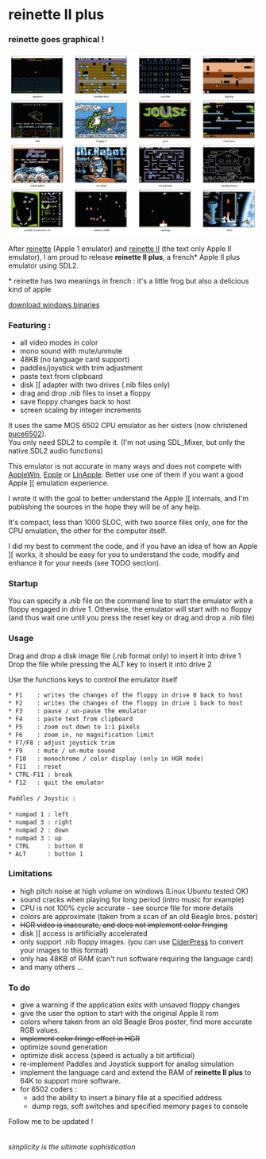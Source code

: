 # reinette II plus

### reinette goes graphical !

![screenshots](screenshots.png)

After [reinette](https://github.com/ArthurFerreira2/reinette) (Apple 1 emulator) and [reinette II](https://github.com/ArthurFerreira2/reinette-II) (the text only Apple II emulator), I am proud to release **reinette II plus**, a french\* Apple II plus emulator using SDL2.

\* reinette has two meanings in french : it's a little frog but also a delicious kind of apple

[download windows binaries](https://github.com/ArthurFerreira2/reinette-II-plus/releases/tag/0.2b)

### Featuring :

* all video modes in color
* mono sound with mute/unmute
* 48KB (no language card support)
* paddles/joystick with trim adjustment
* paste text from clipboard
* disk ][ adapter with two drives (.nib files only)
* drag and drop .nib files to inset a floppy
* save floppy changes back to host
* screen scaling by integer increments


It uses the same MOS 6502 CPU emulator as her sisters (now christened [puce6502](https://github.com/ArthurFerreira2/puce6502)).\
You only need SDL2 to compile it. (I'm not using SDL_Mixer, but only the native SDL2 audio functions)


This emulator is not accurate in many ways and does not compete with
[AppleWin](https://github.com/AppleWin/AppleWin), [Epple](https://github.com/cmosher01/Epple-II) or [LinApple](https://github.com/linappleii/linapple). Better use one of them if you want a good Apple ][ emulation experience.

I wrote it with the goal to better understand the Apple ][ internals, and I'm publishing the sources in the hope they will be of any help.

It's compact, less than 1000 SLOC, with two source files only, one for the CPU emulation, the other for the computer itself.

I did my best to comment the code, and if you have an idea of how an Apple ][ works, it should be easy for you to understand the code, modify and enhance it for your needs (see TODO section).


### Startup

  You can specify a .nib file on the command line to start the emulator with a floppy engaged in drive 1. Otherwise, the emulator will start with no floppy (and thus wait one until you press the reset key or drag and drop a .nib file)


### Usage

Drag and drop a disk image file (.nib format only) to insert it into drive 1\
Drop the file while pressing the ALT key to insert it into drive 2

Use the functions keys to control the emulator itself
```
* F1    : writes the changes of the floppy in drive 0 back to host
* F2    : writes the changes of the floppy in drive 1 back to host
* F3    : pause / un-pause the emulator
* F4    : paste text from clipboard
* F5    : zoom out down to 1:1 pixels
* F6    : zoom in, no magnification limit
* F7/F8 : adjust joystick trim
* F9    : mute / un-mute sound
* F10   : monochrome / color display (only in HGR mode)
* F11   : reset
* CTRL-F11 : break
* F12   : quit the emulator

Paddles / Joystic :

* numpad 1 : left
* numpad 3 : right
* numpad 2 : down
* numpad 3 : up
* CTRL     : button 0
* ALT      : button 1
```

### Limitations

* high pitch noise at high volume on windows (Linux Ubuntu tested OK)
* sound cracks when playing for long period (intro music for example)
* CPU is not 100% cycle accurate - see source file for more details
* colors are approximate (taken from a scan of an old Beagle bros. poster)
* ~~HGR video is inaccurate, and does not implement color fringing~~
* disk ][ access is artificially accelerated
* only support .nib floppy images. (you can use [CiderPress](https://github.com/fadden/ciderpress) to convert your images to this format)
* only has 48KB of RAM (can't run software requiring the language card)
* and many others ...


### To do

* give a warning if the application exits with unsaved floppy changes
* give the user the option to start with the original Apple II rom
* colors where taken from an old Beagle Bros poster, find more accurate RGB values.
* ~~implement color fringe effect in HGR~~
* optimize sound generation
* optimize disk access (speed is actually a bit artificial)
* re-implement Paddles and Joystick support for analog simulation
* implement the language card and extend the RAM of **reinette II plus** to 64K to support more software.
* for 6502 coders :
  * add the ability to insert a binary file at a specified address
  * dump regs, soft switches and specified memory pages to console

Follow me to be updated !
\
\
\
*simplicity is the ultimate sophistication*
